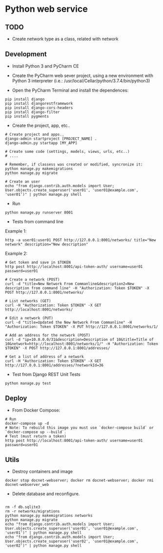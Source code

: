 # Python web service

## TODO

* Create network type as a class, related with network

## Development

* Install Python 3 and PyCharm CE 

* Create the PyCharm web sever project, using a new environment with Python 3 interpreter (i.e.: /usr/local/Cellar/python/3.7.4/bin/python3)

* Open the PyCharm Terminal and install the dependences:

```
pip install django
pip install djangorestframework
pip install django-cors-headers
pip install django-filter
pip install pygments

```

* Create the project, app, etc..
```
# Create project and apps..
django-admin startproject [PROJECT_NAME] .
django-admin.py startapp [MY_APP]

# Create some code (settings, models, views, urls, etc..)
# ....

# Remember, if classess was created or modified, syncronize it:
python manage.py makemigrations
python manage.py migrate

# Create an user
echo "from django.contrib.auth.models import User; User.objects.create_superuser('user01', 'user01@example.com', 'user01')" | python manage.py shell
```

* Run

```
python manage.py runserver 8001
```

* Tests from command line

Example 1: 

```
http -a user01:user01 POST http://127.0.0.1:8001/networks/ title="New network" description="New description"
``` 
   
Example 2:

```
# Get token and save in $TOKEN
http post http://localhost:8001/api-token-auth/ username=user01 password=user01

# Create a network (POST)
curl -d "title=New Network From Commanline&description2=New description from command line" -H "Authorization: Token $TOKEN" -X POST http://127.0.0.1:8001/networks/

# List networks (GET)
curl -H "Authorization: Token $TOKEN" -X GET http://localhost:8001/networks/

# Edit a network (PUT)
curl -d "title=Updated the New Network From Commanline" -H "Authorization: Token $TOKEN" -X PUT http://127.0.0.1:8001/networks/1/

# Add an address for the network (POST)
curl -d "ip=10.0.0.0/31&description=Description of 10&title=Title of 10&network=http://localhost:8001/networks/1/" -H "Authorization: Token $TOKEN" -X POST http://127.0.0.1:8001/addresses/
 
# Get a list of address of a network
curl -H "Authorization: Token $TOKEN" -X GET http://127.0.0.1:8001/addresses/?networkId=36
```

* Test from Django REST Unit Tests
```
python manage.py test
```

## Deploy

* From Docker Compose:

```
# Run
docker-compose up -d
# Note: To rebuild this image you must use `docker-compose build` or `docker-compose up --build`.
# Test (must return a token)
http post http://localhost:8001/api-token-auth/ username=user01 password=user01
```

## Utils

* Destroy containers and image

```
docker stop docnet-webserver; docker rm docnet-webserver; docker rmi docnet-webserver_web
```

* Delete database and reconfigure.

```

rm -f db.sqlite3
rm -r networks/migrations
python manage.py makemigrations networks
python manage.py migrate
echo "from django.contrib.auth.models import User; User.objects.create_superuser('user01', 'user01@example.com', 'user01')" | python manage.py shell
echo "from django.contrib.auth.models import User; User.objects.create_superuser('user02', 'user01@example.com', 'user02')" | python manage.py shell

```
